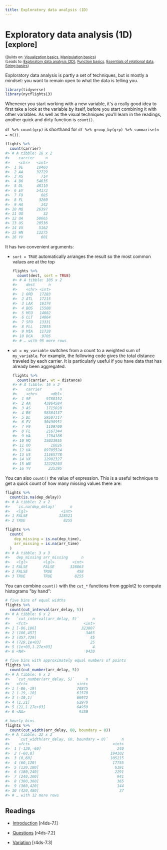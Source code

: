 ```yaml
---
title: Exploratory data analysis (1D)
---
```


<!-- Generated automatically from eda-1d.yml. Do not edit by hand -->

# Exploratory data analysis (1D) <small class='explore'>[explore]</small>
<small>(Builds on: [Visualization basics](vis-basics.md), [Manipulation basics](manip-basics.md))</small>  
<small>(Leads to: [Exploratory data analysis (2D)](eda-2d.md), [Function basics](function-basics.md), [Essentials of relational data](relational-basics.md), [String basics](string-basics.md))</small>


Exploratory data analysis is partly a set of techniques, but is mostly a mindset: you want to remain open to what the data is telling you.

``` r
library(tidyverse)
library(nycflights13)
```

Whenever you start working with a new variable, it's a really good idea to first take a look at the variable by itself, before you start combining it with other variables. As well as the visual techniques you'll learn in the readings, another quick and dirty function is `count()`.

`df %>% count(grp)` is shorthand for `df %>% group_by(grp) %>% summarise(n = n())`.

``` r
flights %>% 
  count(carrier)
#> # A tibble: 16 x 2
#>    carrier     n
#>    <chr>   <int>
#>  1 9E      18460
#>  2 AA      32729
#>  3 AS        714
#>  4 B6      54635
#>  5 DL      48110
#>  6 EV      54173
#>  7 F9        685
#>  8 FL       3260
#>  9 HA        342
#> 10 MQ      26397
#> 11 OO         32
#> 12 UA      58665
#> 13 US      20536
#> 14 VX       5162
#> 15 WN      12275
#> 16 YV        601
```

It has two convenient arguments:

-   `sort = TRUE` automatically arranges the result so the most common values are at the top

    ``` r
    flights %>% 
      count(dest, sort = TRUE)
    #> # A tibble: 105 x 2
    #>    dest      n
    #>    <chr> <int>
    #>  1 ORD   17283
    #>  2 ATL   17215
    #>  3 LAX   16174
    #>  4 BOS   15508
    #>  5 MCO   14082
    #>  6 CLT   14064
    #>  7 SFO   13331
    #>  8 FLL   12055
    #>  9 MIA   11728
    #> 10 DCA    9705
    #> # … with 95 more rows
    ```

-   `wt = my_variable` switches from a count to a weighted sum of `my_variable`. For example, the following code gives the total distance traveled by each carrier. It is particularly useful if you have data that has already been aggregated.

    ``` r
    flights %>% 
      count(carrier, wt = distance)
    #> # A tibble: 16 x 2
    #>    carrier        n
    #>    <chr>      <dbl>
    #>  1 9E       9788152
    #>  2 AA      43864584
    #>  3 AS       1715028
    #>  4 B6      58384137
    #>  5 DL      59507317
    #>  6 EV      30498951
    #>  7 F9       1109700
    #>  8 FL       2167344
    #>  9 HA       1704186
    #> 10 MQ      15033955
    #> 11 OO         16026
    #> 12 UA      89705524
    #> 13 US      11365778
    #> 14 VX      12902327
    #> 15 WN      12229203
    #> 16 YV        225395
    ```

You can also `count()` the value of expression. This is a useful technique to get a quick count of how many missing values there are:

``` r
flights %>% 
  count(is.na(dep_delay))
#> # A tibble: 2 x 2
#>   `is.na(dep_delay)`      n
#>   <lgl>               <int>
#> 1 FALSE              328521
#> 2 TRUE                 8255

flights %>% 
  count(
    dep_missing = is.na(dep_time), 
    arr_missing = is.na(arr_time)
  )
#> # A tibble: 3 x 3
#>   dep_missing arr_missing      n
#>   <lgl>       <lgl>        <int>
#> 1 FALSE       FALSE       328063
#> 2 FALSE       TRUE           458
#> 3 TRUE        TRUE          8255
```

You can combine `count()` with the `cut_*` functions from ggplot2 to compute histograms "by hand":

``` r
# five bins of equal widths
flights %>% 
  count(cut_interval(arr_delay, 5))
#> # A tibble: 6 x 2
#>   `cut_interval(arr_delay, 5)`      n
#>   <fct>                         <int>
#> 1 [-86,186]                    323807
#> 2 (186,457]                      3465
#> 3 (457,729]                        45
#> 4 (729,1e+03]                      25
#> 5 (1e+03,1.27e+03]                  4
#> 6 <NA>                           9430

# five bins with approximately equal numbers of points
flights %>% 
  count(cut_number(arr_delay, 5))
#> # A tibble: 6 x 2
#>   `cut_number(arr_delay, 5)`     n
#>   <fct>                      <int>
#> 1 [-86,-19]                  70875
#> 2 (-19,-10]                  61570
#> 3 (-10,1]                    66972
#> 4 (1,21]                     62970
#> 5 (21,1.27e+03]              64959
#> 6 <NA>                        9430

# hourly bins
flights %>% 
  count(cut_width(arr_delay, 60, boundary = 0))
#> # A tibble: 22 x 2
#>    `cut_width(arr_delay, 60, boundary = 0)`      n
#>    <fct>                                     <int>
#>  1 [-120,-60]                                  240
#>  2 (-60,0]                                  194102
#>  3 (0,60]                                   105215
#>  4 (60,120]                                  17755
#>  5 (120,180]                                  6191
#>  6 (180,240]                                  2291
#>  7 (240,300]                                   941
#>  8 (300,360]                                   365
#>  9 (360,420]                                   144
#> 10 (420,480]                                    37
#> # … with 12 more rows
```

## Readings

  * [Introduction](http://r4ds.had.co.nz/exploratory-data-analysis.html#introduction-3) [r4ds-7.1]

  * [Questions](http://r4ds.had.co.nz/exploratory-data-analysis.html#questions) [r4ds-7.2]

  * [Variation](http://r4ds.had.co.nz/exploratory-data-analysis.html#variation) [r4ds-7.3]


